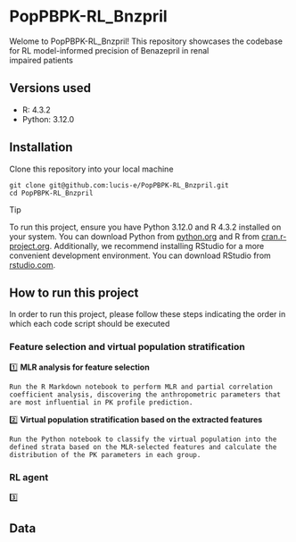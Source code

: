 # PopPBPK-RL_Bnzpril
Welome to PopPBPK-RL_Bnzpril! This repository showcases the codebase for RL model-informed precision of Benazepril in renal  
impaired patients

## Versions used 

- R: 4.3.2
- Python: 3.12.0

## Installation 

Clone this repository into your local machine

```
git clone git@github.com:lucis-e/PopPBPK-RL_Bnzpril.git
cd PopPBPK-RL_Bnzpril
```

>[!TIP]
>To run this project, ensure you have Python 3.12.0 and R 4.3.2 installed on your system. You can download Python from [python.org](https://www.python.org/downloads/release/python-3120/) and R from [cran.r-project.org](https://cran.r-project.org/bin/windows/base/). Additionally, we recommend installing RStudio for a more convenient development environment. You can download RStudio from 
[rstudio.com](https://www.rstudio.com/products/rstudio/download/).

## How to run this project

In order to run this project, please follow these steps indicating the order in which each code script should be executed

### Feature selection and virtual population stratification

:one: **MLR analysis for feature selection**

	Run the R Markdown notebook to perform MLR and partial correlation coefficient analysis, discovering the anthropometric parameters that are most influential in PK profile prediction.

:two: **Virtual population stratification based on the extracted features**

	Run the Python notebook to classify the virtual population into the defined strata based on the MLR-selected features and calculate the distribution of the PK parameters in each group.


### RL agent

:three: 


## Data
